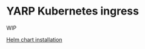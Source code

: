 # YARP Kubernetes ingress

WIP

[Helm chart installation](https://github.com/yarp-contrib/helm-charts)
